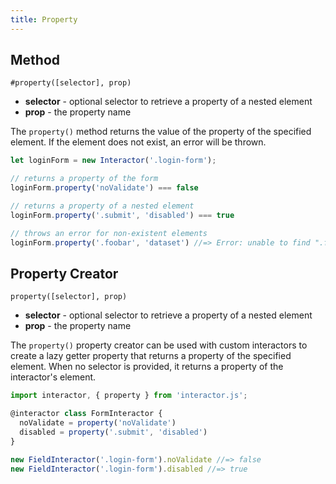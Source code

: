 ```yaml
---
title: Property
---
```


## Method

`#property([selector], prop)`

- **selector** - optional selector to retrieve a property of a nested element
- **prop** - the property name

The `property()` method returns the value of the property of the specified
element. If the element does not exist, an error will be thrown.

``` javascript
let loginForm = new Interactor('.login-form');

// returns a property of the form
loginForm.property('noValidate') === false

// returns a property of a nested element
loginForm.property('.submit', 'disabled') === true

// throws an error for non-existent elements
loginForm.property('.foobar', 'dataset') //=> Error: unable to find ".foobar"
```

## Property Creator

`property([selector], prop)`

- **selector** - optional selector to retrieve a property of a nested element
- **prop** - the property name

The `property()` property creator can be used with custom interactors to create
a lazy getter property that returns a property of the specified element. When no
selector is provided, it returns a property of the interactor's element.

``` javascript
import interactor, { property } from 'interactor.js';

@interactor class FormInteractor {
  noValidate = property('noValidate')
  disabled = property('.submit', 'disabled')
}

new FieldInteractor('.login-form').noValidate //=> false
new FieldInteractor('.login-form').disabled //=> true
```
